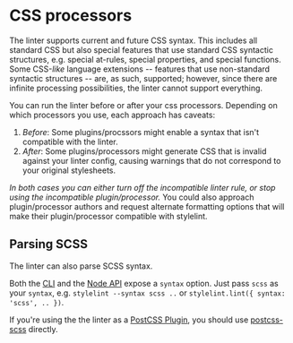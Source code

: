 # CSS processors

The linter supports current and future CSS syntax. This includes all standard CSS but also special features that use standard CSS syntactic structures, e.g. special at-rules, special properties, and special functions. Some CSS-*like* language extensions -- features that use non-standard syntactic structures -- are, as such, supported; however, since there are infinite processing possibilities, the linter cannot support everything.

You can run the linter before or after your css processors. Depending on which processors you use, each approach has caveats:

1. *Before*: Some plugins/procssors might enable a syntax that isn't compatible with the linter.
2. *After*: Some plugins/processors might generate CSS that is invalid against your linter config, causing warnings that do not correspond to your original stylesheets.

*In both cases you can either turn off the incompatible linter rule, or stop using the incompatible plugin/processor.* You could also approach plugin/processor authors and request alternate formatting options that will make their plugin/processor compatible with stylelint.

## Parsing SCSS

The linter can also parse SCSS syntax.

Both the [CLI](/docs/user-guide/cli.md) and the [Node API](docs/user-guide/cli.md) expose a `syntax` option. Just pass `scss` as your `syntax`, e.g. `stylelint --syntax scss ..` or `stylelint.lint({ syntax: 'scss', .. })`.

If you're using the the linter as a [PostCSS Plugin](/docs/user-guide/postcss-plugin.md), you should use [postcss-scss](https://github.com/postcss/postcss-scss) directly.
